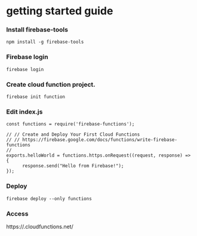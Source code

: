 
# getting started guide

### Install firebase-tools

`npm install -g firebase-tools`

### Firebase login

`firebase login`

### Create cloud function project.

`firebase init function`

### Edit index.js

```index.js:js
const functions = require('firebase-functions');

// // Create and Deploy Your First Cloud Functions
// // https://firebase.google.com/docs/functions/write-firebase-functions
//
exports.helloWorld = functions.https.onRequest((request, response) => {
      response.send("Hello from Firebase!");
});
```

### Deploy

`firebase deploy --only functions`

### Access

https://<yourregionandprojectid>.cloudfunctions.net/<functionname>

